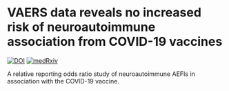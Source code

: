 # VAERS data reveals no increased risk of neuroautoimmune association from COVID-19 vaccines

[![DOI](https://zenodo.org/badge/376170871.svg)](https://zenodo.org/badge/latestdoi/376170871) [![medRxiv](https://img.shields.io/badge/medRxiv-10.1101%2F2021.06.13.21258851-9cf)](https://www.medrxiv.org/content/10.1101/2021.06.13.21258851)

A relative reporting odds ratio study of neuroautoimmune AEFIs in association with the COVID-19 vaccine.

